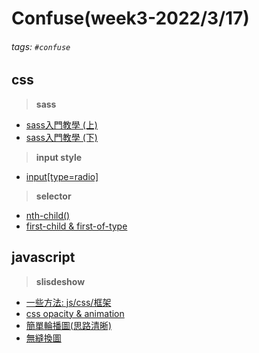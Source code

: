 # Confuse(week3-2022/3/17)
###### tags: `#confuse`

## css
> **sass**
- [sass入門教學 (上)](https://ithelp.ithome.com.tw/articles/10244301)
- [sass入門教學 (下)](https://ithelp.ithome.com.tw/articles/10245392)

> **input style**
- [input[type=radio]](https://blog.csdn.net/qq_43258252/article/details/90750496)

> **selector**
- [nth-child()](https://blog.csdn.net/weixin_39015132/article/details/82015012)
- [first-child & first-of-type](https://www.itread01.com/p/654989.html)
## javascript
> **slisdeshow**
- [一些方法: js/css/框架](https://www.itread01.com/content/1545239046.html)
- [css opacity & animation](https://penueling.com/%E6%8A%80%E8%A1%93%E7%AD%86%E8%A8%98/%E4%B8%8D%E5%AE%89%E8%A3%9D%E5%A5%97%E4%BB%B6-%E8%A3%BD%E4%BD%9C%E9%9F%BF%E6%87%89%E5%BC%8F-rwd-%E8%BC%AA%E6%92%AD%E6%95%88%E6%9E%9C-slider/)
- [簡單輪播圖(思路清晰)](https://blog.csdn.net/qq_20495901/article/details/122936580?spm=1001.2014.3001.5502)
- [無縫換圖](https://blog.csdn.net/lyclyc_/article/details/108043006)